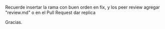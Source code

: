 Recuerde insertar la rama con buen orden en fix, y los peer review agregar  "review.md" o en el Pull Request dar replica

Gracias.
